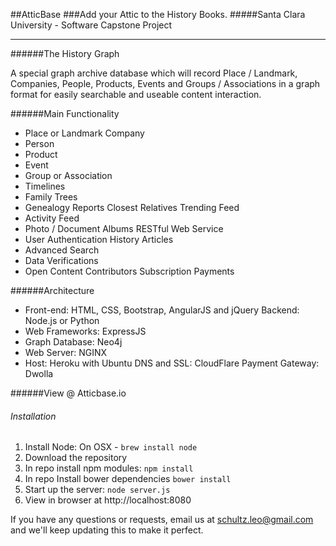 ##AtticBase
###Add your Attic to the History Books.
#####Santa Clara University - Software Capstone Project
______
######The History Graph

A special graph archive database which will record Place / Landmark, Companies, People, Products, Events and Groups / Associations in a graph format for easily searchable and useable content interaction.

######Main Functionality
- Place or Landmark Company
- Person
- Product
- Event
- Group or Association
- Timelines
- Family Trees
- Genealogy Reports Closest Relatives Trending Feed
- Activity Feed
- Photo / Document Albums RESTful Web Service
- User Authentication History Articles
- Advanced Search
- Data Verifications
- Open Content Contributors Subscription Payments

######Architecture
* Front-end: HTML, CSS, Bootstrap, AngularJS and jQuery Backend: Node.js or Python
* Web Frameworks: ExpressJS
* Graph Database: Neo4j
* Web Server: NGINX
* Host: Heroku with Ubuntu DNS and SSL: CloudFlare Payment Gateway: Dwolla

######View @ Atticbase.io

###### Installation
1. Install Node: On OSX - `brew install node`
2. Download the repository
3. In repo install npm modules: `npm install`
4. In repo Install bower dependencies `bower install`
5. Start up the server: `node server.js`
6. View in browser at http://localhost:8080

If you have any questions or requests, email us at [schultz.leo@gmail.com](mailto:schultz.leo@gmail.com) and we'll keep updating this to make it perfect.